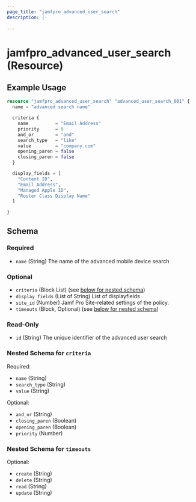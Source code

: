 ```yaml
---
page_title: "jamfpro_advanced_user_search"
description: |-
  
---
```


# jamfpro_advanced_user_search (Resource)


## Example Usage
```terraform
resource "jamfpro_advanced_user_search" "advanced_user_search_001" {
  name = "advanced search name"

  criteria {
    name          = "Email Address"
    priority      = 0
    and_or        = "and"
    search_type   = "like"
    value         = "company.com"
    opening_paren = false
    closing_paren = false
  }

  display_fields = [
    "Content ID",
    "Email Address",
    "Managed Apple ID",
    "Roster Class Display Name"
  ]

}
```

<!-- schema generated by tfplugindocs -->
## Schema

### Required

- `name` (String) The name of the advanced mobile device search

### Optional

- `criteria` (Block List) (see [below for nested schema](#nestedblock--criteria))
- `display_fields` (List of String) List of displayfields
- `site_id` (Number) Jamf Pro Site-related settings of the policy.
- `timeouts` (Block, Optional) (see [below for nested schema](#nestedblock--timeouts))

### Read-Only

- `id` (String) The unique identifier of the advanced user search

<a id="nestedblock--criteria"></a>
### Nested Schema for `criteria`

Required:

- `name` (String)
- `search_type` (String)
- `value` (String)

Optional:

- `and_or` (String)
- `closing_paren` (Boolean)
- `opening_paren` (Boolean)
- `priority` (Number)


<a id="nestedblock--timeouts"></a>
### Nested Schema for `timeouts`

Optional:

- `create` (String)
- `delete` (String)
- `read` (String)
- `update` (String)